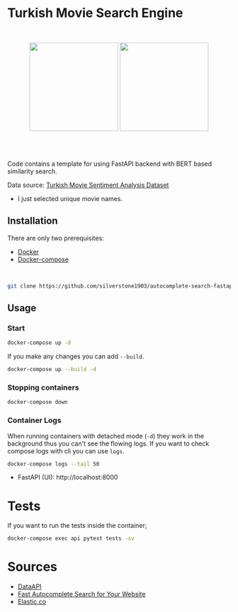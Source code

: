 # Turkish Movie Search Engine

<br>

<p style="text-align:center">
<img src="https://fastapi.tiangolo.com/img/logo-margin/logo-teal.png" width="200" > 
<img src="https://devnot.com/wp-content/uploads/2017/09/docker-compose.jpg" width="200" >

</p>
<br>
<br> 

Code contains a template for using FastAPI backend with BERT based similarity search.

Data source: [Turkish Movie Sentiment Analysis Dataset](https://www.kaggle.com/mustfkeskin/turkish-movie-sentiment-analysis-dataset)
* I just selected unique movie names.

## Installation

There are only two prerequisites:

* [Docker](https://docs.docker.com/get-docker/)
* [Docker-compose](https://docs.docker.com/compose/install/)

<br>

``` bash
git clone https://github.com/silverstone1903/autocomplete-search-fastapi-bert.git
```

## Usage
### Start 

``` bash
docker-compose up -d
```

If you make any changes you can add `--build`. 

``` bash
docker-compose up --build -d
``` 

### Stopping containers

``` bash
docker-compose down
```
### Container Logs
When running containers with detached mode (`-d`) they work in the background thus you can't see the flowing logs. If you want to check compose logs with cli you can use `logs`.

``` bash
docker-compose logs --tail 50
```

* FastAPI (UI): http://localhost:8000


# Tests

If you want to run the tests inside the container;

```bash
docker-compose exec api pytest tests -sv
```


# Sources
* [DataAPI](https://github.com/naciyuksel/DataAPI)
* [Fast Autocomplete Search for Your Website](https://github.com/simonw/24ways-datasette)
* [Elastic.co](https://www.elastic.co/guide/en/elasticsearch/reference/current/analysis-lang-analyzer.html#turkish-analyzer)
